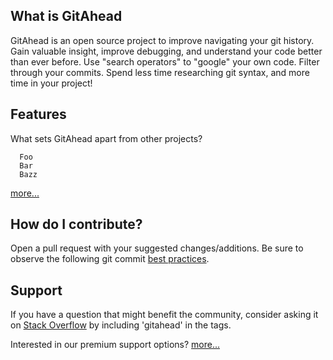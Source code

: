 ## What is GitAhead
GitAhead is an open source project to improve navigating your git history. 
Gain valuable insight, improve debugging, and understand your code better than ever before. 
Use "search operators" to "google" your own code. Filter through your commits. Spend less time
researching git syntax, and more time in your project!

## Features
What sets GitAhead apart from other projects?

```
  Foo
  Bar
  Bazz
```
[more...](http://gitahead.com/)

## How do I contribute?
Open a pull request with your suggested changes/additions. Be sure to observe the following
git commit [best practices](https://chris.beams.io/posts/git-commit/).

## Support
If you have a question that might benefit the community, consider asking it on 
[Stack Overflow](https://stackoverflow.com/questions/tagged/gitahead?sort=frequent) by including 
'gitahead' in the tags. 

Interested in our premium support options? [more...](support.md)